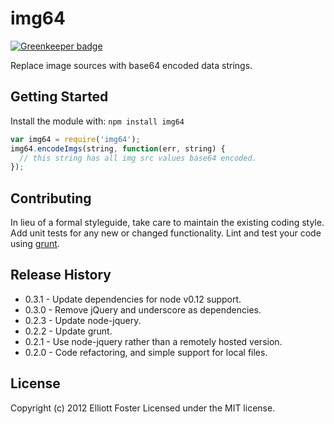 # img64

[![Greenkeeper badge](https://badges.greenkeeper.io/elliotttf/img64.svg)](https://greenkeeper.io/)

Replace image sources with base64 encoded data strings.

## Getting Started
Install the module with: `npm install img64`

```javascript
var img64 = require('img64');
img64.encodeImgs(string, function(err, string) {
  // this string has all img src values base64 encoded.
});
```

## Contributing
In lieu of a formal styleguide, take care to maintain the existing coding style. Add unit tests for any new or changed functionality. Lint and test your code using [grunt](https://github.com/cowboy/grunt).

## Release History
* 0.3.1 - Update dependencies for node v0.12 support.
* 0.3.0 - Remove jQuery and underscore as dependencies.
* 0.2.3 - Update node-jquery.
* 0.2.2 - Update grunt.
* 0.2.1 - Use node-jquery rather than a remotely hosted version.
* 0.2.0 - Code refactoring, and simple support for local files.

## License
Copyright (c) 2012 Elliott Foster
Licensed under the MIT license.

